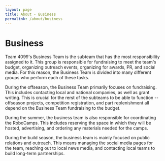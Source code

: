 ```yaml
---
layout: page
title: About - Business
permalink: /about/business
---
```


# Business

Team 4099's Business Team is the subteam that has the most responsibility assigned to it. This group is responsible for fundraising to meet the team's budget, organizing outreach events, organizing for awards, PR, and social media. For this reason, the Business Team is divided into many different groups who perform each of these tasks.

During the offseason, the Business Team primarily focuses on fundraising. This includes contacting local and national companies, as well as grant writing. This is crucial for the rerst of the subteams to be able to function -- offseason projects, competition registration, and part replenishment all depend on the Business Team fundraising to the budget. 

During the summer, the business team is also responsible for coordinating the RoboCamps. This includes reserving the space in which they will be hosted, advertising, and ordering any materials needed for the camps.

During the build season, the business team is mainly focused on public relations and outreach. This means managing the social media pages for the team, reaching out to local news media, and contacting local teams to build long-term partnerships.